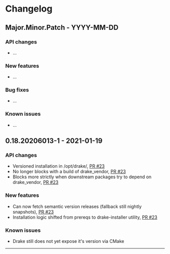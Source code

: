 # Changelog

## Major.Minor.Patch - YYYY-MM-DD

### API changes
- ...

### New features
- ...

### Bug fixes
- ...

### Known issues
- ...


## 0.18.20206013-1 - 2021-01-19

### API changes
- Versioned installation in /opt/drake/<version>, [PR #23](https://github.com/ToyotaResearchInstitute/drake-vendor/pull/23)
- No longer blocks with a build of drake_vendor, [PR #23](https://github.com/ToyotaResearchInstitute/drake-vendor/pull/23)
- Blocks more strictly when downstream packages try to depend on drake_vendor, [PR #23](https://github.com/ToyotaResearchInstitute/drake-vendor/pull/23)

### New features

- Can now fetch semantic version releases (fallback still nightly snapshots), [PR #23](https://github.com/ToyotaResearchInstitute/drake-vendor/pull/23)
- Installation logic shifted from prereqs to drake-installer utility, [PR #23](https://github.com/ToyotaResearchInstitute/drake-vendor/pull/23)


### Known issues
- Drake still does not yet expose it's version via CMake

-----------------------
